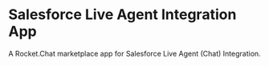 # Salesforce Live Agent Integration App

A Rocket.Chat marketplace app for Salesforce Live Agent (Chat) Integration.
